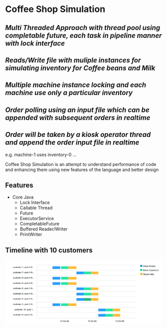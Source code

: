 # Coffee Shop Simulation
## _Multi Threaded Approach with thread pool using completable future, each task in pipeline manner with lock interface_
## _Reads/Write file with muliple instances for simulating inventory for Coffee beans and Milk_
## _Multiple machine instance locking and each machine use only a particular inventory_
## _Order polling using an input file which can be appended with subsequent orders in realtime_
## _Order will be taken by a kiosk operator thread and append the order input file in realtime_
e.g. machine-1 uses inventory-0 ...


Coffee Shop Simulation is an attempt to understand performance of code and enhancing them using new features of the language and better design

## Features
- Core Java
	- Lock Interface
	- Callable Thread
	- Future
	- ExecutorService
	- CompletableFuture
	- Buffered Reader/Writer
	- PrintWriter


## Timeline with 10 customers
![Apex Chart](https://github.com/chitranjanB/CoffeeShop/blob/completablefuture_multiinstance_fileio/coffeeshop-core/chart.png)
